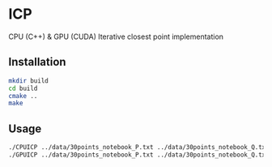 # ICP
CPU (C++) &amp; GPU (CUDA) Iterative closest point implementation


## Installation

```bash
mkdir build
cd build
cmake ..
make
```

## Usage

```bash
./CPUICP ../data/30points_notebook_P.txt ../data/30points_notebook_Q.txt
./GPUICP ../data/30points_notebook_P.txt ../data/30points_notebook_Q.txt
```